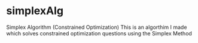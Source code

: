 # simplexAlg
Simplex Algorithm (Constrained Optimization)
This is an algorthim I made which solves constrained optimization questions using the Simplex Method

